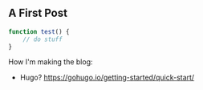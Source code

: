 ## A First Post

```typescript
function test() {
	// do stuff
}
```

How I'm making the blog:

- Hugo? https://gohugo.io/getting-started/quick-start/